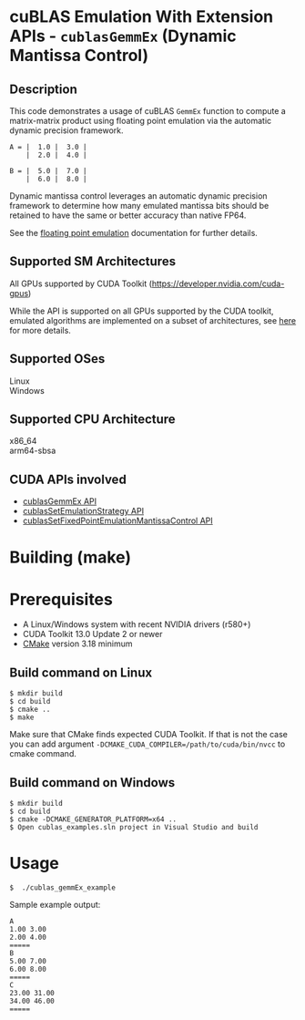 # cuBLAS Emulation With Extension APIs - `cublasGemmEx` (Dynamic Mantissa Control)

## Description

This code demonstrates a usage of cuBLAS `GemmEx` function to compute a matrix-matrix product using floating point emulation via the automatic dynamic precision framework.

```
A = |  1.0 |  3.0 |
    |  2.0 |  4.0 |

B = |  5.0 |  7.0 |
    |  6.0 |  8.0 |
```

Dynamic mantissa control leverages an automatic dynamic precision framework to determine how many emulated mantissa bits should be retained to have the same or better accuracy than native FP64.

See the [floating point emulation](https://docs.nvidia.com/cuda/cublas/index.html#floating-point-emulation) documentation for further details.

## Supported SM Architectures

All GPUs supported by CUDA Toolkit (https://developer.nvidia.com/cuda-gpus)

While the API is supported on all GPUs supported by the CUDA toolkit, emulated algorithms are implemented on a subset of architectures, see [here](https://docs.nvidia.com/cuda/cublas/#floating-point-emulation-support-overview) for more details.

## Supported OSes

Linux  
Windows

## Supported CPU Architecture

x86_64  
arm64-sbsa

## CUDA APIs involved
- [cublasGemmEx API](https://docs.nvidia.com/cuda/cublas/index.html#cublasgemmex)
- [cublasSetEmulationStrategy API](https://docs.nvidia.com/cuda/cublas/index.html#cublassetemulationstrategy)
- [cublasSetFixedPointEmulationMantissaControl API](https://docs.nvidia.com/cuda/cublas/index.html#cublassetfixedpointemulationmantissacontrol)

# Building (make)

# Prerequisites
- A Linux/Windows system with recent NVIDIA drivers (r580+)
- CUDA Toolkit 13.0 Update 2 or newer
- [CMake](https://cmake.org/download) version 3.18 minimum

## Build command on Linux
```
$ mkdir build
$ cd build
$ cmake ..
$ make
```
Make sure that CMake finds expected CUDA Toolkit. If that is not the case you can add argument `-DCMAKE_CUDA_COMPILER=/path/to/cuda/bin/nvcc` to cmake command.

## Build command on Windows
```
$ mkdir build
$ cd build
$ cmake -DCMAKE_GENERATOR_PLATFORM=x64 ..
$ Open cublas_examples.sln project in Visual Studio and build
```

# Usage
```
$  ./cublas_gemmEx_example
```

Sample example output:

```
A
1.00 3.00
2.00 4.00
=====
B
5.00 7.00
6.00 8.00
=====
C
23.00 31.00
34.00 46.00
=====
```
